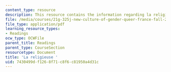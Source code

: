 ```yaml
---
content_type: resource
description: This resource contains the information regarding la religieuse.
file: /media/courses/21g-325j-new-culture-of-gender-queer-france-fall-2011/7430499df1268f71c8f6c81950a4d31c_MIT21G_325JF11_Diderot.pdf
file_type: application/pdf
learning_resource_types:
- Readings
ocw_type: OCWFile
parent_title: Readings
parent_type: CourseSection
resourcetype: Document
title: 'La religieuse '
uid: 7430499d-f126-8f71-c8f6-c81950a4d31c
---
```

